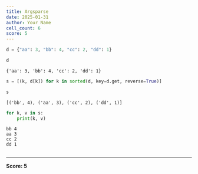 ```yaml
---
title: Argsparse
date: 2025-01-31
author: Your Name
cell_count: 6
score: 5
---
```


```python
d = {"aa": 3, "bb": 4, "cc": 2, "dd": 1}
```


```python
d
```




    {'aa': 3, 'bb': 4, 'cc': 2, 'dd': 1}




```python
s = [(k, d[k]) for k in sorted(d, key=d.get, reverse=True)]
```


```python
s
```




    [('bb', 4), ('aa', 3), ('cc', 2), ('dd', 1)]




```python
for k, v in s:
    print(k, v)
```

    bb 4
    aa 3
    cc 2
    dd 1



```python

```


---
**Score: 5**
